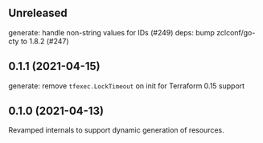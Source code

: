 ## Unreleased

generate: handle non-string values for IDs (#249)
deps: bump zclconf/go-cty to 1.8.2 (#247)

## 0.1.1 (2021-04-15)

generate: remove `tfexec.LockTimeout` on init for Terraform 0.15 support

## 0.1.0 (2021-04-13)

Revamped internals to support dynamic generation of resources.
